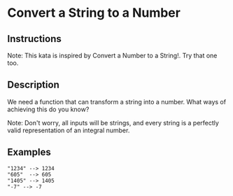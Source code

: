 # Convert a String to a Number

## Instructions

Note: This kata is inspired by Convert a Number to a String!. Try that one too.

## Description

We need a function that can transform a string into a number. What ways of achieving this do you know?

Note: Don't worry, all inputs will be strings, and every string is a perfectly valid representation of an integral number.

## Examples

```
"1234" --> 1234
"605"  --> 605
"1405" --> 1405
"-7" --> -7
```